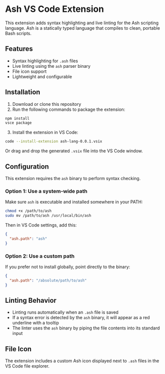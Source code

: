 # Ash VS Code Extension

This extension adds syntax highlighting and live linting for the Ash scripting language.
Ash is a statically typed language that compiles to clean, portable Bash scripts.

## Features

- Syntax highlighting for `.ash` files
- Live linting using the `ash` parser binary
- File icon support
- Lightweight and configurable

## Installation

1. Download or clone this repository
2. Run the following commands to package the extension:

```bash
npm install
vsce package
```

3. Install the extension in VS Code:

```bash
code --install-extension ash-lang-0.0.1.vsix
```

Or drag and drop the generated `.vsix` file into the VS Code window.

## Configuration

This extension requires the `ash` binary to perform syntax checking.

### Option 1: Use a system-wide path

Make sure `ash` is executable and installed somewhere in your PATH:

```bash
chmod +x /path/to/ash
sudo mv /path/to/ash /usr/local/bin/ash
```

Then in VS Code settings, add this:

```json
{
  "ash.path": "ash"
}
```

### Option 2: Use a custom path

If you prefer not to install globally, point directly to the binary:

```json
{
  "ash.path": "/absolute/path/to/ash"
}
```

## Linting Behavior

- Linting runs automatically when an `.ash` file is saved
- If a syntax error is detected by the `ash` binary, it will appear as a red underline with a tooltip
- The linter uses the `ash` binary by piping the file contents into its standard input

## File Icon

The extension includes a custom Ash icon displayed next to `.ash` files in the VS Code file explorer.
